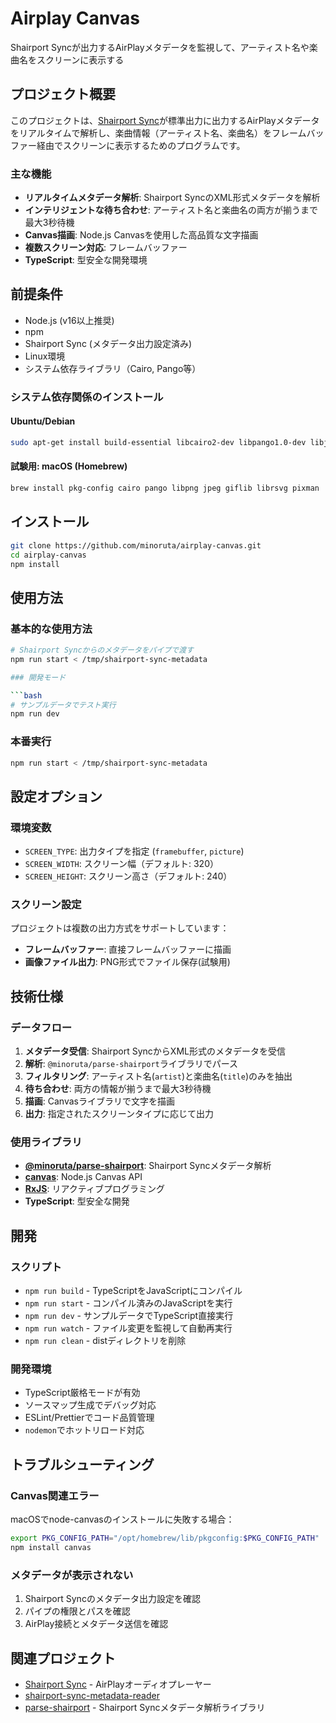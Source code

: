 # Airplay Canvas

Shairport Syncが出力するAirPlayメタデータを監視して、アーティスト名や楽曲名をスクリーンに表示する

## プロジェクト概要

このプロジェクトは、[Shairport Sync](https://github.com/mikebrady/shairport-sync)が標準出力に出力するAirPlayメタデータをリアルタイムで解析し、楽曲情報（アーティスト名、楽曲名）をフレームバッファー経由でスクリーンに表示するためのプログラムです。

### 主な機能

- **リアルタイムメタデータ解析**: Shairport SyncのXML形式メタデータを解析
- **インテリジェントな待ち合わせ**: アーティスト名と楽曲名の両方が揃うまで最大3秒待機
- **Canvas描画**: Node.js Canvasを使用した高品質な文字描画
- **複数スクリーン対応**: フレームバッファー
- **TypeScript**: 型安全な開発環境

## 前提条件

- Node.js (v16以上推奨)
- npm
- Shairport Sync (メタデータ出力設定済み)
- Linux環境
- システム依存ライブラリ（Cairo, Pango等）

### システム依存関係のインストール

#### Ubuntu/Debian
```bash
sudo apt-get install build-essential libcairo2-dev libpango1.0-dev libjpeg-dev libgif-dev librsvg2-dev
```

#### 試験用: macOS (Homebrew)
```bash
brew install pkg-config cairo pango libpng jpeg giflib librsvg pixman
```

## インストール

```bash
git clone https://github.com/minoruta/airplay-canvas.git
cd airplay-canvas
npm install
```

## 使用方法

### 基本的な使用方法

```bash
# Shairport Syncからのメタデータをパイプで渡す
npm run start < /tmp/shairport-sync-metadata

### 開発モード

```bash
# サンプルデータでテスト実行
npm run dev
```

### 本番実行

```bash
npm run start < /tmp/shairport-sync-metadata
```

## 設定オプション

### 環境変数

- `SCREEN_TYPE`: 出力タイプを指定 (`framebuffer`, `picture`)
- `SCREEN_WIDTH`: スクリーン幅（デフォルト: 320）
- `SCREEN_HEIGHT`: スクリーン高さ（デフォルト: 240）

### スクリーン設定

プロジェクトは複数の出力方式をサポートしています：

- **フレームバッファー**: 直接フレームバッファーに描画
- **画像ファイル出力**: PNG形式でファイル保存(試験用)

## 技術仕様

### データフロー

1. **メタデータ受信**: Shairport SyncからXML形式のメタデータを受信
2. **解析**: `@minoruta/parse-shairport`ライブラリでパース
3. **フィルタリング**: アーティスト名(`artist`)と楽曲名(`title`)のみを抽出
4. **待ち合わせ**: 両方の情報が揃うまで最大3秒待機
5. **描画**: Canvasライブラリで文字を描画
6. **出力**: 指定されたスクリーンタイプに応じて出力

### 使用ライブラリ

- **[@minoruta/parse-shairport](https://github.com/minoruta/parse-shairport)**: Shairport Syncメタデータ解析
- **[canvas](https://www.npmjs.com/package/canvas)**: Node.js Canvas API
- **[RxJS](https://rxjs.dev/)**: リアクティブプログラミング
- **TypeScript**: 型安全な開発

## 開発

### スクリプト

- `npm run build` - TypeScriptをJavaScriptにコンパイル
- `npm run start` - コンパイル済みのJavaScriptを実行
- `npm run dev` - サンプルデータでTypeScript直接実行
- `npm run watch` - ファイル変更を監視して自動再実行
- `npm run clean` - distディレクトリを削除

### 開発環境

- TypeScript厳格モードが有効
- ソースマップ生成でデバッグ対応
- ESLint/Prettierでコード品質管理
- `nodemon`でホットリロード対応

## トラブルシューティング

### Canvas関連エラー

macOSでnode-canvasのインストールに失敗する場合：

```bash
export PKG_CONFIG_PATH="/opt/homebrew/lib/pkgconfig:$PKG_CONFIG_PATH"
npm install canvas
```

### メタデータが表示されない

1. Shairport Syncのメタデータ出力設定を確認
2. パイプの権限とパスを確認
3. AirPlay接続とメタデータ送信を確認

## 関連プロジェクト

- [Shairport Sync](https://github.com/mikebrady/shairport-sync) - AirPlayオーディオプレーヤー
- [shairport-sync-metadata-reader](https://github.com/mikebrady/shairport-sync-metadata-reader)
- [parse-shairport](https://github.com/minoruta/parse-shairport) - Shairport Syncメタデータ解析ライブラリ
